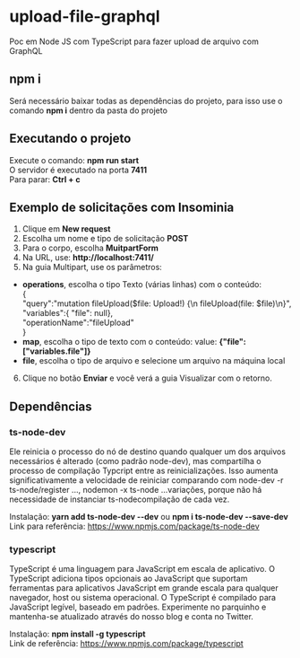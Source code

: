 # upload-file-graphql  
Poc em Node JS com TypeScript para fazer upload de arquivo com GraphQL  
  
## npm i  
  
Será necessário baixar todas as dependências do projeto, para isso use o comando **npm i** dentro da pasta do projeto  
  
## Executando o projeto  
  
Execute o comando: **npm run start**  
O servidor é executado na porta **7411**  
Para parar: **Ctrl + c**  
  
## Exemplo de solicitações com Insominia  
  
1. Clique em **New request**  
2. Escolha um nome e tipo de solicitação **POST**  
3. Para o corpo, escolha **MuitpartForm**  
4. Na URL, use: **http://localhost:7411/**  
5. Na guia Multipart, use os parâmetros:  
- **operations**, escolha o tipo Texto (várias linhas) com o conteúdo:  
{  
  "query":"mutation fileUpload($file: Upload!) {\n fileUpload(file: $file)\n}",  
  "variables":{ "file": null},  
  "operationName":"fileUpload"  
}  
- **map**, escolha o tipo de texto com o conteúdo: value: **{"file": ["variables.file"]}**  
- **file**, escolha o tipo de arquivo e selecione um arquivo na máquina local  
6. Clique no botão **Enviar** e você verá a guia Visualizar com o retorno.  
  
## Dependências  
### ts-node-dev  
Ele reinicia o processo do nó de destino quando qualquer um dos arquivos necessários é alterado (como padrão node-dev), mas compartilha o processo de compilação Typcript entre as reinicializações. Isso aumenta significativamente a velocidade de reiniciar comparando com node-dev -r ts-node/register ..., nodemon -x ts-node ...variações, porque não há necessidade de instanciar ts-nodecompilação de cada vez.  
  
Instalação: **yarn add ts-node-dev --dev** ou **npm i ts-node-dev --save-dev**  
Link para referência: https://www.npmjs.com/package/ts-node-dev  
 
### typescript  
TypeScript é uma linguagem para JavaScript em escala de aplicativo. O TypeScript adiciona tipos opcionais ao JavaScript que suportam ferramentas para aplicativos JavaScript em grande escala para qualquer navegador, host ou sistema operacional. O TypeScript é compilado para JavaScript legível, baseado em padrões. Experimente no parquinho e mantenha-se atualizado através do nosso blog e conta no Twitter.  
  
Instalação: **npm install -g typescript**  
Link de referência: https://www.npmjs.com/package/typescript  
  
    

